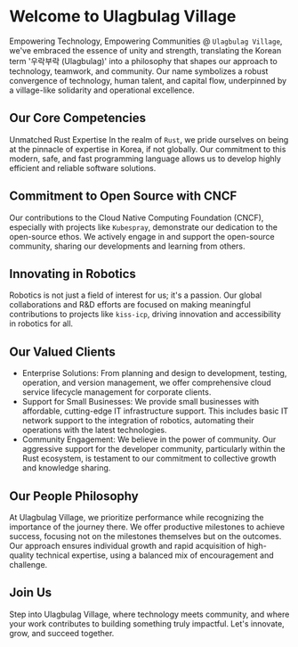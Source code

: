 # Welcome to Ulagbulag Village
Empowering Technology, Empowering Communities
@ `Ulagbulag Village`, we've embraced the essence of unity and strength, translating the Korean term '우락부락 (Ulagbulag)' into a philosophy that shapes our approach to technology, teamwork, and community. Our name symbolizes a robust convergence of technology, human talent, and capital flow, underpinned by a village-like solidarity and operational excellence.

## Our Core Competencies
Unmatched Rust Expertise
In the realm of `Rust`, we pride ourselves on being at the pinnacle of expertise in Korea, if not globally. Our commitment to this modern, safe, and fast programming language allows us to develop highly efficient and reliable software solutions.

## Commitment to Open Source with CNCF
Our contributions to the Cloud Native Computing Foundation (CNCF), especially with projects like `Kubespray`, demonstrate our dedication to the open-source ethos. We actively engage in and support the open-source community, sharing our developments and learning from others.

## Innovating in Robotics
Robotics is not just a field of interest for us; it's a passion. Our global collaborations and R&D efforts are focused on making meaningful contributions to projects like `kiss-icp`, driving innovation and accessibility in robotics for all.

## Our Valued Clients
* Enterprise Solutions: From planning and design to development, testing, operation, and version management, we offer comprehensive cloud service lifecycle management for corporate clients.
* Support for Small Businesses: We provide small businesses with affordable, cutting-edge IT infrastructure support. This includes basic IT network support to the integration of robotics, automating their operations with the latest technologies.
* Community Engagement: We believe in the power of community. Our aggressive support for the developer community, particularly within the Rust ecosystem, is testament to our commitment to collective growth and knowledge sharing.

## Our People Philosophy
At Ulagbulag Village, we prioritize performance while recognizing the importance of the journey there. We offer productive milestones to achieve success, focusing not on the milestones themselves but on the outcomes. Our approach ensures individual growth and rapid acquisition of high-quality technical expertise, using a balanced mix of encouragement and challenge.

## Join Us
Step into Ulagbulag Village, where technology meets community, and where your work contributes to building something truly impactful. Let's innovate, grow, and succeed together.
